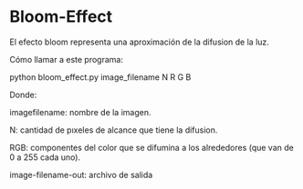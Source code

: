 # Bloom-Effect
El  efecto  bloom  representa una aproximación de la difusion de la luz.

Cómo llamar a este programa:

python bloom_effect.py image_filename N R G B

Donde:


imagefilename: nombre de la imagen.

N: cantidad de pıxeles de alcance que tiene la difusion.

RGB: componentes del color que se difumina a los alrededores (que van de 0 a 255 cada uno). 

image-filename-out: archivo de salida
